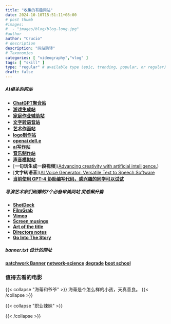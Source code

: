 ```yaml
---
title: "收集的有趣网站"
date: 2024-10-10T15:51:11+08:00
# post thumb
#images:
#  - "images/blog/blog-long.jpg"
#author
author: "Crucio"
# description
description: "网站跳转"
# Taxonomies
categories: [ "videography","vlog" ]
tags: [ "skill" ]
type: "regular" # available type (epic, trending, popular, or regular)
draft: false
---
```


##### AI相关的网站

* [**ChatGPT聚合站**](https://hokex.com)
* [**游戏生成站**](https://latitude.io/)
* [**家庭作业辅助站**](https://ontimeai.com/)
* [**文字转语音站**](https://www.resemble.ai/)
* [**艺术作画站**](https://starryai.com/)
* [**logo制作站**](https://www.logoai.com/)
* [**openai dell.e**](https://labs.openai.com/)
* [**ai写作站**](https://www.getconch.ai/)
* [**音乐制作站**](https://soundraw.io/)
* [**声音模拟站**](https://fakeyou.com/)
* [**一句话生成一段视频**]([Advancing creativity with artificial intelligence.](https://runwayml.com/))
* [**文字转语音**]([AI Voice Generator: Versatile Text to Speech Software](https://murf.ai/)
* [**当前使用 GPT-4 协助编写代码，感兴趣的同学可以试试**](https://www.cursor.so/)


##### 导演艺术家们刷爆的7个必备审美网站 灵感飙升篇

* [**ShotDeck**](https://shotdeck.com/)
* [**FilmGrab**](https://film-grab.com/)
* [**Vimeo**](https://vimeo.com/)
* [**Screen musings**](https://screenmusings.org/)
* [**Art of the title**](https://www.artofthetitle.com/)
* [**Directors notes**](https://directorsnotes.com/)
* [**Go Into The Story**](https://gointothestory.blcklst.com/)

##### banner.txt 设计的网址
[**patchwork Banner**](http://patorjk.com/software/taag)
[**network-science**](http://www.network-science.de/ascii/)
[**degrade**](http://www.degraeve.com/img2txt.php)
[**boot school**](http://www.bootschool.net/ascii)

### 值得去看的电影

{{< collapse "海蒂和爷爷" >}}
  海蒂是个怎么样的小孩，天真善良。
{{< /collapse >}}

{{< collapse "职业辣妹" >}}

{{< /collapse >}}

